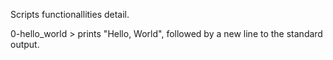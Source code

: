 Scripts functionallities detail.

0-hello_world > prints "Hello, World", followed by a new line to the standard output.
